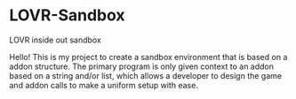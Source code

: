 # LOVR-Sandbox
 LOVR inside out sandbox
 
 Hello! This is my project to create a sandbox environment that is based on a addon structure.
 The primary program is only given context to an addon based on a string and/or list, which allows
 a developer to design the game and addon calls to make a uniform setup with ease.
